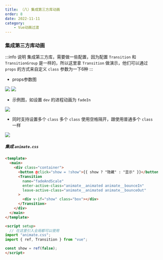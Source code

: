 ```yaml
---
title: （八）集成第三方库动画
order: 8
date: 2022-11-11
category:
    - Vue动画过渡
---
```


### 集成第三方库动画
:::info 说明
集成第三方库，需要做一些配置，因为配置 `Transition` 和 `TransitionGroup` 是一样的，所以这里拿 `Transition` 做演示，他们可以通过 `props` 的方式来自定义 `class` 参数为一下6种
:::
- props参数图

![](https://image.zswei.xyz/img/202211112212705.png)
![](https://image.zswei.xyz/img/202211112212919.png)

- 示例图，如设置 `dev` 的进程动画为 `fadeIn`

![](https://image.zswei.xyz/img/202211112216014.png)

- 同时支持设置多个 `class` 多个 `class` 使用空格隔开，跟使用普通多个 `class` 一样

![](https://image.zswei.xyz/img/202211112218764.png)

##### 集成 `animate.css`

```html
<template>
  <main>
    <div class="container">
      <button @click="show = !show">{{ show ? "隐藏" : "显示" }}</button>
      <Transition
        name="fadeAndScale"
        enter-active-class="animate__animated animate__bounceIn"
        leave-active-class="animate__animated animate__bounceOut"
      >
        <div v-if="show" class="box"></div>
      </Transition>
    </div>
  </main>
</template>

<script setup>
  // 在这里引入全局都可以使用
import "animate.css";
import { ref, Transition } from "vue";

const show = ref(false);
</script>
```